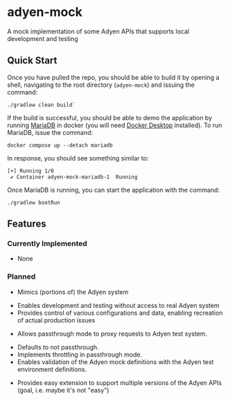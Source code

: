 # adyen-mock
A mock implementation of some Adyen APIs that supports local development and testing

## Quick Start
Once you have pulled the repo, you should be able to build it by opening a shell, navigating to the root directory (`adyen-mock`) and issuing the command:
```
./gradlew clean build`
```

If the build is successful, you should be able to demo the application by running [MariaDB](https://mariadb.org/) in docker (you will need [Docker Desktop](https://www.docker.com/) installed).  To run MariaDB, issue the command:
```
docker compose up --detach mariadb
```
In response, you should see something similar to:
```
[+] Running 1/0
 ✔ Container adyen-mock-mariadb-1  Running
 ```
 
 Once MariaDB is running, you can start the application with the command:
 ```
 ./gradlew bootRun
 ```
 
## Features
 
### Currently Implemented

* None

### Planned

* Mimics (portions of) the Adyen system
- Enables development and testing without access to real Adyen system
- Provides control of various configurations and data, enabling recreation of actual production issues
* Allows passthrough mode to proxy requests to Adyen test system.
- Defaults to not passthrough.
- Implements throttling in passthrough mode.
- Enables validation of the Adyen mock definitions with the Adyen test environment definitions.
* Provides easy extension to support multiple versions of the Adyen APIs (goal, i.e. maybe it's not "easy")


